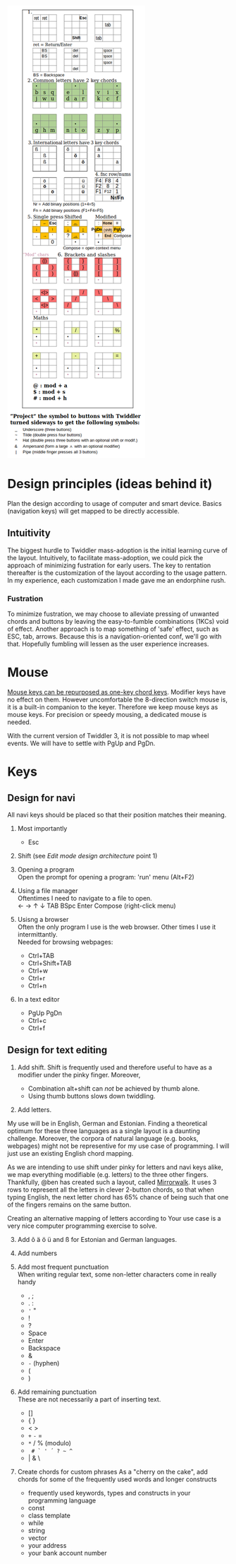 ![chords](CheatSheet.png)


# Design principles (ideas behind it)

Plan the design according to usage of computer and smart device. Basics (navigation keys) will get mapped to be directly accessible.


## Intuitivity

The biggest hurdle to Twiddler mass-adoption is the initial learning curve of the layout. Intuitively, to facilitate mass-adoption, we could pick the approach of minimizing fustration for early users. The key to rentation thereafter is the customization of the layout according to the usage pattern. In my experience, each customization I made gave me an endorphine rush.


### Fustration

To minimize fustration, we may choose to alleviate pressing of unwanted chords and buttons by leaving the easy-to-fumble combinations (1KCs) void of effect. Another approach is to map something of 'safe' effect, such as ESC, tab, arrows. Because this is a navigation-oriented conf, we'll go with that. Hopefully fumbling will lessen as the user experience increases.


# Mouse

[Mouse keys can be repurposed as one-key chord keys](https://github.com/lancegatlin/typemax/blob/master/basic_layout_design.md). Modifier keys have no effect on them.
However uncomfortable the 8-direction switch mouse is, it is a built-in companion to the keyer. Therefore we keep mouse keys as mouse keys. For precision or speedy mousing, a dedicated mouse is needed.

With the current version of Twiddler 3, it is not possible to map wheel events. We will have to settle with PgUp and PgDn.


# Keys

## Design for navi

All navi keys should be placed so that their position matches their meaning.

1. Most importantly  
    - Esc

1. Shift (see _Edit mode design architecture_ point 1)

1. Opening a program  
    Open the prompt for opening a program: 'run' menu (Alt+F2)

1. Using a file manager  
    Oftentimes I need to navigate to a file to open.  
    ← → ↑ ↓ TAB BSpc Enter Compose (right-click menu)

1. Usisng a browser  
    Often the only program I use is the web browser. Other times I use it intermittantly.  
    Needed for browsing webpages:
    - Ctrl+TAB
    - Ctrl+Shift+TAB
    - Ctrl+w
    - Ctrl+r
    - Ctrl+n

1. In a text editor
    - PgUp PgDn
    - Ctrl+c
    - Ctrl+f


## Design for text editing

<!-- In the twiddler row that has shift (pinky row), the two other buttons should not be used to produce anything that could be shifted. F.ex. Large ẞ is quite improbable. -->

1. Add shift.
Shift is frequently used and therefore useful to have as a modifier under the pinky finger. Moreover,  
    - Combination alt+shift can _not_ be achieved by thumb alone.  
    - Using thumb buttons slows down twiddling.

1. Add letters.

<!--
As a user of English, Estonian and German ‒ my letter frequencies will take into account the letter frequencies in each of these languages. Because in these quite different languages, the frequency ordering of n-grams will be quite different. Therefore, less is to be gained from assigning multi-character chords such as bigrams and trigrams (like TabSpace and BackSpice2 do).
-->

My use will be in English, German and Estonian. Finding a theoretical optimum for these three languages as a single layout is a daunting challenge. Moreover, the corpora of natural language (e.g. books, webpages) might not be representive for my use case of programming. I will just use an existing English chord mapping.

<!--
In a forum thread [Ergonomic considerations for the ring finger](https://forum.tekgear.com/t/ergonomic-considerations-for-the-ring-finger/872), the recommendation is made "to avoid strain, limit the frequency of chords which press buttons with both the middle finger and pinky, but not the ring finger."
-->

As we are intending to use shift under pinky for letters and navi keys alike, we map everything modifiable (e.g. letters) to the three other fingers.
Thankfully, @ben has created such a layout, called [Mirrorwalk](https://forum.tekgear.com/t/walking-layout/48). It uses 3 rows to represent all the letters in clever 2-button chords, so that when typing English, the next letter chord has 65% chance of being such that one of the fingers remains on the same button.

Creating an alternative mapping of letters according to Your use case is a very nice computer programming exercise to solve.

3. Add õ ä ö ü and ß for Estonian and German languages.

4. Add numbers

1. Add most frequent punctuation  
When writing regular text, some non-letter characters come in really handy  
    - , ;
    - . :
    - `'` "
    - !
    - ?
    - Space
    - Enter
    - Backspace
    - &
    - `-` (hyphen)
    - (
    - )


<!--

### Estonian

In Estonian language, there are commonly double letters to denote the long form pronounciation. In texts, the doublly occurring characters should be counted as one occurrence, because pressing the same keys twice is not much more difficult as pressing once. When optimizing for one language, this may make a bigger difference than then, when optimizing for 3 languages.

Source: http://www.eki.ee/corpus/stats1.html

- SPC	0,128
- A	0,101
- E	0,087
- I	0,081
- S	0,072
- T	0,060
- L	0,051
- U	0,046
- N	0,042
- K	0,038
- O	0,032
- D	0,031
- M	0,030
- R	0,029
- V	0,020
- P	0,016
- G	0,015
- J	0,014
- H	0,014
- ...
-->

<!--
### English

Source: https://norvig.com/mayzner.html

- E	12.49%
- T	9.28%
- A	8.04%
- O	7.64%
- I	7.57%
- N	7.23%
- S	6.51%
- R	6.28%
- H	5.05%
- L	4.07%
- D	3.82%
- C	3.34%
- U	2.73%
- M	2.51%
- F	2.40%
- P	2.14%
- G	1.87%
- W	1.68%
- Y	1.66%
- B	1.48%
- V	1.05%
- K	0.54%
- X	0.23%
- J	0.16%
- Q	0.12%
- Z	0.09%

Most infrequent letter in the beginning of the word (with the exception of Y, match the lowest frequent characters overall):
y v k x j q z -->

<!--
### German

Source and License: http://storage.googleapis.com/books/ngrams/books/20200217/ger/ger-1-ngrams_exports.html
-->

6. Add remaining punctuation  
These are not necessarily a part of inserting text.
    - []
    - { }
    - < >
    - `+` `-` =
    - `*` / % (modulo)
    - `` # ` ' ´ ? ~ ^``
    - | & \


1. Create chords for custom phrases
    As a "cherry on the cake", add chords for some of the frequently used words and longer constructs
    - frequently used keywords, types and constructs in your programming language
    - const
    - class template
    - while
    - string
    - vector
    - your address
    - your bank account number
